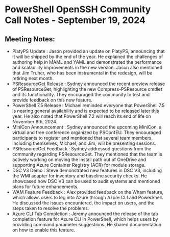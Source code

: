 # PowerShell OpenSSH Community Call Notes - September 19, 2024

## Meeting Notes:

- PlatyPS Update : Jason provided an update on PlatyPS, announcing that it will be shipped by the
  end of the year. He explained the challenges of authoring help in MAML and YAML and demonstrated
  the performance and scalability improvements in the new version. Jason also mentioned that Jim
  Truher, who has been instrumental in the redesign, will be retiring next month.
- PSResourceGet Release : Sydney announced the recent preview release of PSResourceGet, highlighting
  the new Compress-PSResource cmdlet and its functionality. They encouraged the community to test
  and provide feedback on this new feature.
- PowerShell 7.5 Release : Michael reminded everyone that PowerShell 7.5 is nearing general
  availability and is expected to be released later this year. He also noted that PowerShell 7.2
  will reach its end of life on November 8th, 2024.
- MiniCon Announcement : Sydney announced the upcoming MiniCon, a virtual and free conference
  organized by PSConfEU. They encouraged participants to register and mentioned that several team
  members, including themselves, Michael, and Jim, will be presenting sessions.
- PSResourceGet Feedback : Sydney addressed questions from the community regarding PSResourceGet.
  They mentioned that the team is actively working on moving the install path out of OneDrive and
  supporting Azure Container Registry (ACR) for module storage.
- DSC V3 Demo : Steve demonstrated new features in DSC V3, including the WMI adapter for inventory
  and baseline security checks. He showcased how DSC V3 can be used to audit systems and mentioned
  plans for future enhancements.
- WAM Feature Feedback : Alex provided feedback on the Wham feature, which allows users to log into
  Azure through Azure CLI and PowerShell. He discussed the issues encountered, the impact on users,
  and the steps taken to resolve the problems.
- Azure CLI Tab Completion : Jeremy announced the release of the tab completion feature for Azure
  CLI in PowerShell, which helps users by providing command parameter suggestions. He shared
  documentation on how to enable this feature.


